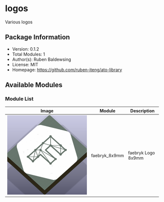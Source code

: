 # logos

Various logos

## Package Information

- Version: 0.1.2
- Total Modules: 1
- Author(s): Ruben Baldewsing
- License: MIT
- Homepage: https://github.com/ruben-iteng/ato-library

## Available Modules

### Module List

| Image | Module | Description |
|-------|--------|-------------|
|![faebryk_8x9mm](https://github.com/ruben-iteng/ato-library/raw/main/packages/logos/assets/faebryk_8x9mm.png)| faebryk_8x9mm | faebryk Logo 8x9mm |
